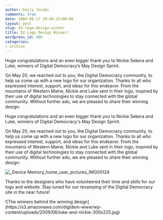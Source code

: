 ```yaml
---
author: Emily Jacobi
comments: true
date: 2009-06-17 19:49:22+00:00
layout: post
slug: d2-logo-design-winner
title: D2 Logo Design Winner!
wordpress_id: 486
categories:
- archive
---
```


Huge congratulations and an even bigger thank you to Nickie Sekera and Luke, winners of Digital Democracy’s May Design Sprint.

On May 20, we reached out to you, the Digital Democracy community, to help us come up with a new logo for our organization. Thanks to all who expressed interest, support, and ideas for this endeavor. From the mountains of Western Maine, Nickie and Luke sent in their logo, inspired by their use of digital technologies to stay connected with the global community. Without further ado, we are pleased to share their winning design:

Huge congratulations and an even bigger thank you to Nickie Sekera and Luke, winners of Digital Democracy's May Design Sprint.




On May 20, we reached out to you, the Digital Democracy community, to help us come up with a new logo for our organization. Thanks to all who expressed interest, support, and ideas for this endeavor. From the mountains of Western Maine, Nickie and Luke sent in their logo, inspired by their use of digital technologies to stay connected with the global community. Without further ado, we are pleased to share their winning design:

![_Device Memory_home_user_pictures_IMG00124](https://s3.amazonaws.com/digidem-www/wp-content/uploads/2009/06/Device-Memory_home_user_pictures_IMG001242-300x225.jpg)


 [2]: https://s3.amazonaws.com/digidem-www/wp-content/uploads/2009/06/luke-and-nickie-300x225.jpg "luke and nickie"
Thanks to the designers who have volunteered their time and skills for our logo and website. Stay tuned for our revamping of the Digital Democracy site in the near future!

<caption id="attachment_496" align="aligncenter" width="300" caption="The winners behind the winning design">![The winners behind the winning design](https://s3.amazonaws.com/digidem-www/wp-content/uploads/2009/06/luke-and-nickie-300x225.jpg)</caption>
